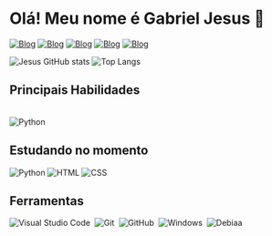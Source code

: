 
# Olá! Meu nome é Gabriel Jesus 🤙 

[![Blog](https://img.shields.io/badge/LinkedIn-0077B5?style=for-the-badge&logo=linkedin&logoColor=white)](https://www.linkedin.com/in/gabriel-jesus-4801b1275/)
[![Blog](https://img.shields.io/badge/Instagram-E4405F?style=for-the-badge&logo=instagram&logoColor=white)](https://www.instagram.com/gabriel_jesus_0401/#)
[![Blog](https://img.shields.io/badge/-Gmail-%23333?style=for-the-badge&logo=gmail&logoColor=white)]('mailto:gabrielerik140@gmail.com')
[![Blog](https://img.shields.io/badge/Twitch-9146FF?style=for-the-badge&logo=twitch&logoColor=white)](https://www.twitch.tv/aguamolhada04)
[![Blog](https://img.shields.io/badge/Discord-7289DA?style=for-the-badge&logo=discord&logoColor=white)](https://discord.gg/bAzHaCNGKa)

![Jesus GitHub stats](https://github-readme-stats.vercel.app/api?username=GBJ008&show_icons=true&theme=dark)
![Top Langs](https://github-readme-stats.vercel.app/api/top-langs/?username=GBJ008&layout=compact&theme=dark)

## Principais Habilidades
<div style="display: inline-block"><br/>
<img align= 'center' alt='Python' src="https://img.shields.io/badge/Python-14354C?style=for-the-badge&logo=python&logoColor=white" />

</div>

## Estudando no momento

![Python](https://img.shields.io/badge/Python-14354C?style=for-the-badge&logo=python&logoColor=white)
![HTML](https://img.shields.io/badge/-HTML-FF8C00?style=for-the-badge&logo=html5&labelColor=FF8C00)
![CSS](https://img.shields.io/badge/CSS-239120?&style=for-the-badge&logo=css3&logoColor=white)

## Ferramentas

![Visual Studio Code](https://img.shields.io/badge/-Visual%20Studio%20Code-00FFFF?style=for-the-badge&logo=visual-studio-code&logoColor=007ACC&labelColor=00FFFF)&nbsp;
![Git](https://img.shields.io/badge/-Git-FFA500?style=for-the-badge&logo=git&labelColor=FFA500)&nbsp;
![GitHub](https://img.shields.io/badge/-GitHub-363636?style=for-the-badge&logo=github&labelColor=363636)&nbsp;
![Windows](https://img.shields.io/badge/-Windows-00BFFF?style=for-the-badge&logo=windows&labelColor=00BFFF)&nbsp;
![Debiaa](https://img.shields.io/badge/Debian-A81D33?style=for-the-badge&logo=debian&logoColor=white)


